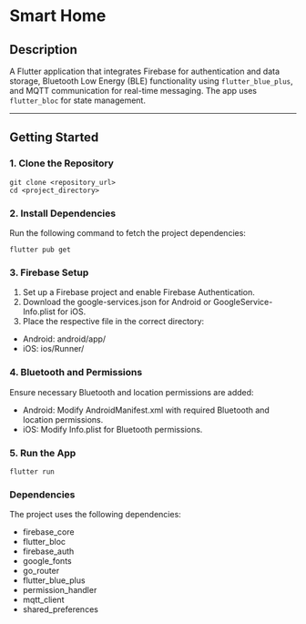 # Smart Home

## Description

A Flutter application that integrates Firebase for authentication and data storage, Bluetooth Low Energy (BLE) functionality using `flutter_blue_plus`, and MQTT communication for real-time messaging. The app uses `flutter_bloc` for state management.

---

## Getting Started

### 1. Clone the Repository

```
git clone <repository_url>
cd <project_directory>
```

### 2. Install Dependencies

Run the following command to fetch the project dependencies:

```
flutter pub get
```

### 3. Firebase Setup

1. Set up a Firebase project and enable Firebase Authentication.
2. Download the google-services.json for Android or GoogleService-Info.plist for iOS.
3. Place the respective file in the correct directory:
- Android: android/app/
- iOS: ios/Runner/

### 4. Bluetooth and Permissions

Ensure necessary Bluetooth and location permissions are added:

- Android: Modify AndroidManifest.xml with required Bluetooth and location permissions.
- iOS: Modify Info.plist for Bluetooth permissions.

 ### 5. Run the App

 ```
flutter run
```

### Dependencies

The project uses the following dependencies:

- firebase_core
- flutter_bloc
- firebase_auth
- google_fonts
- go_router
- flutter_blue_plus
- permission_handler
- mqtt_client
- shared_preferences
